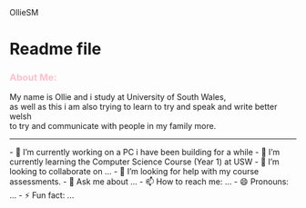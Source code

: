 <html>
  <head>OllieSM</head>
  <style>
    #aboutme {
      color: pink;
      }
  </style>
  <body>
    <h1>Readme file</h1>
    <h3 id="aboutme">About Me:</h3>
    <p>My name is Ollie and i study at University of South Wales,<br>
      as well as this i am also trying to learn to try and speak and write better welsh <br>
      to try and communicate with people in my family more.
    </p>
    <hr>
  </body>
</html>
- 🔭 I’m currently working on a PC i have been building for a while
- 🌱 I’m currently learning the Computer Science Course (Year 1) at USW
- 👯 I’m looking to collaborate on ...
- 🤔 I’m looking for help with my course assessments.
- 💬 Ask me about ...
- 📫 How to reach me: ...
- 😄 Pronouns: ...
- ⚡ Fun fact: ...
